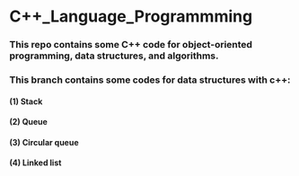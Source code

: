 # C++_Language_Programmming

### This repo contains some C++ code for object-oriented programming, data structures, and algorithms.
 
### This branch contains some codes for data structures with c++:
#### (1) Stack
#### (2) Queue
#### (3) Circular queue
#### (4) Linked list
